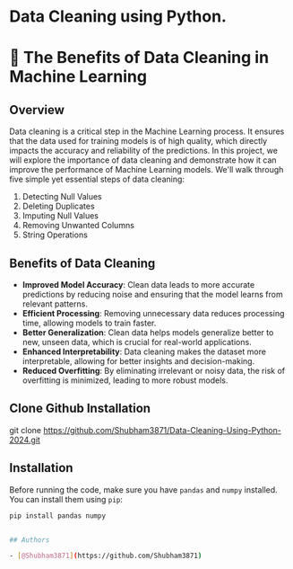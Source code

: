 
# Data Cleaning using Python. 

# 🧹 The Benefits of Data Cleaning in Machine Learning

## Overview

Data cleaning is a critical step in the Machine Learning process. It ensures that the data used for training models is of high quality, which directly impacts the accuracy and reliability of the predictions. In this project, we will explore the importance of data cleaning and demonstrate how it can improve the performance of Machine Learning models. We'll walk through five simple yet essential steps of data cleaning:

1. Detecting Null Values
2. Deleting Duplicates
3. Imputing Null Values
4. Removing Unwanted Columns
5. String Operations

## Benefits of Data Cleaning

- **Improved Model Accuracy**: Clean data leads to more accurate predictions by reducing noise and ensuring that the model learns from relevant patterns.
- **Efficient Processing**: Removing unnecessary data reduces processing time, allowing models to train faster.
- **Better Generalization**: Clean data helps models generalize better to new, unseen data, which is crucial for real-world applications.
- **Enhanced Interpretability**: Data cleaning makes the dataset more interpretable, allowing for better insights and decision-making.
- **Reduced Overfitting**: By eliminating irrelevant or noisy data, the risk of overfitting is minimized, leading to more robust models.


##  Clone Github Installation

git clone https://github.com/Shubham3871/Data-Cleaning-Using-Python-2024.git

## Installation

Before running the code, make sure you have `pandas` and `numpy` installed. You can install them using `pip`:

```bash
pip install pandas numpy


## Authors

- [@Shubham3871](https://github.com/Shubham3871)

